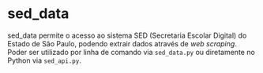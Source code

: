 # sed_data

sed_data permite o acesso ao sistema SED (Secretaria Escolar Digital) do Estado de São Paulo, podendo extrair dados através de *web scraping*. Poder ser utilizado por linha de comando via `sed_data.py` ou diretamente no Python via `sed_api.py`.